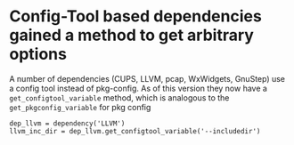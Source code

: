 # Config-Tool based dependencies gained a method to get arbitrary options

A number of dependencies (CUPS, LLVM, pcap, WxWidgets, GnuStep) use a config
tool instead of pkg-config. As of this version they now have a
`get_configtool_variable` method, which is analogous to the
`get_pkgconfig_variable` for pkg config

```meson
dep_llvm = dependency('LLVM')
llvm_inc_dir = dep_llvm.get_configtool_variable('--includedir')
```
